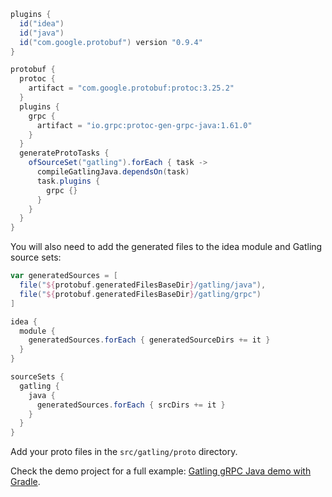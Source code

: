 ```gradle
plugins {
  id("idea")
  id("java")
  id("com.google.protobuf") version "0.9.4"
}

protobuf {
  protoc {
    artifact = "com.google.protobuf:protoc:3.25.2"
  }
  plugins {
    grpc {
      artifact = "io.grpc:protoc-gen-grpc-java:1.61.0"
    }
  }
  generateProtoTasks {
    ofSourceSet("gatling").forEach { task ->
      compileGatlingJava.dependsOn(task)
      task.plugins {
        grpc {}
      }
    }
  }
}
```

You will also need to add the generated files to the idea module and Gatling source sets:

```gradle
var generatedSources = [
  file("${protobuf.generatedFilesBaseDir}/gatling/java"),
  file("${protobuf.generatedFilesBaseDir}/gatling/grpc")
]

idea {
  module {
    generatedSources.forEach { generatedSourceDirs += it }
  }
}

sourceSets {
  gatling {
    java {
      generatedSources.forEach { srcDirs += it }
    }
  }
}
```

Add your proto files in the `src/gatling/proto` directory.

Check the demo project for a full example:
[Gatling gRPC Java demo with Gradle](https://github.com/gatling/gatling-grpc-demo/tree/main/java/gradle).
